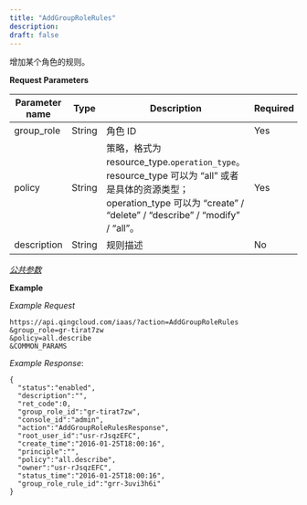 ```yaml
---
title: "AddGroupRoleRules"
description: 
draft: false
---
```




增加某个角色的规则。

**Request Parameters**

| Parameter name | Type | Description | Required |
| --- | --- | --- | --- |
| group_role | String | 角色 ID | Yes |
| policy | String | 策略，格式为 resource_type.`operation_type`。resource_type 可以为 “all” 或者是具体的资源类型；operation_type 可以为 “create” / “delete” / “describe” / “modify” / “all”。 | Yes |
| description | String | 规则描述 | No |

[_公共参数_](../../../parameters/)

**Example**

_Example Request_

```
https://api.qingcloud.com/iaas/?action=AddGroupRoleRules
&group_role=gr-tirat7zw
&policy=all.describe
&COMMON_PARAMS
```

_Example Response_:

```
{
  "status":"enabled",
  "description":"",
  "ret_code":0,
  "group_role_id":"gr-tirat7zw",
  "console_id":"admin",
  "action":"AddGroupRoleRulesResponse",
  "root_user_id":"usr-rJsqzEFC",
  "create_time":"2016-01-25T18:00:16",
  "principle":"",
  "policy":"all.describe",
  "owner":"usr-rJsqzEFC",
  "status_time":"2016-01-25T18:00:16",
  "group_role_rule_id":"grr-3uvi3h6i"
}
```
